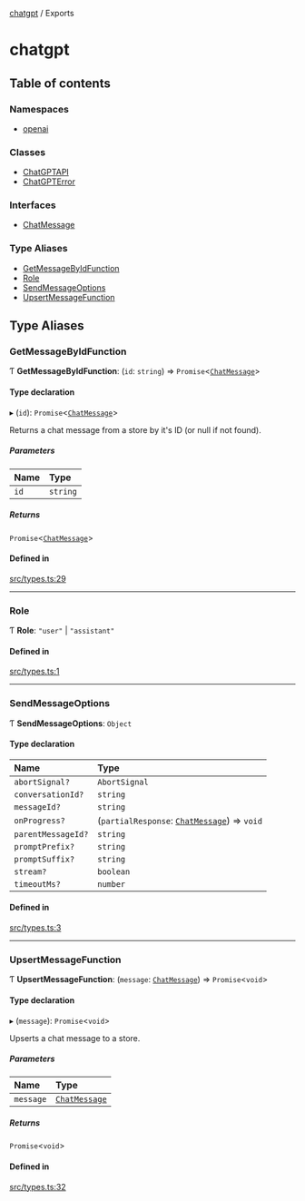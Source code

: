 [chatgpt](readme.md) / Exports

# chatgpt

## Table of contents

### Namespaces

- [openai](modules/openai.md)

### Classes

- [ChatGPTAPI](classes/ChatGPTAPI.md)
- [ChatGPTError](classes/ChatGPTError.md)

### Interfaces

- [ChatMessage](interfaces/ChatMessage.md)

### Type Aliases

- [GetMessageByIdFunction](modules.md#getmessagebyidfunction)
- [Role](modules.md#role)
- [SendMessageOptions](modules.md#sendmessageoptions)
- [UpsertMessageFunction](modules.md#upsertmessagefunction)

## Type Aliases

### GetMessageByIdFunction

Ƭ **GetMessageByIdFunction**: (`id`: `string`) => `Promise`<[`ChatMessage`](interfaces/ChatMessage.md)\>

#### Type declaration

▸ (`id`): `Promise`<[`ChatMessage`](interfaces/ChatMessage.md)\>

Returns a chat message from a store by it's ID (or null if not found).

##### Parameters

| Name | Type |
| :------ | :------ |
| `id` | `string` |

##### Returns

`Promise`<[`ChatMessage`](interfaces/ChatMessage.md)\>

#### Defined in

[src/types.ts:29](https://github.com/transitive-bullshit/chatgpt-api/blob/9d49e78/src/types.ts#L29)

___

### Role

Ƭ **Role**: ``"user"`` \| ``"assistant"``

#### Defined in

[src/types.ts:1](https://github.com/transitive-bullshit/chatgpt-api/blob/9d49e78/src/types.ts#L1)

___

### SendMessageOptions

Ƭ **SendMessageOptions**: `Object`

#### Type declaration

| Name | Type |
| :------ | :------ |
| `abortSignal?` | `AbortSignal` |
| `conversationId?` | `string` |
| `messageId?` | `string` |
| `onProgress?` | (`partialResponse`: [`ChatMessage`](interfaces/ChatMessage.md)) => `void` |
| `parentMessageId?` | `string` |
| `promptPrefix?` | `string` |
| `promptSuffix?` | `string` |
| `stream?` | `boolean` |
| `timeoutMs?` | `number` |

#### Defined in

[src/types.ts:3](https://github.com/transitive-bullshit/chatgpt-api/blob/9d49e78/src/types.ts#L3)

___

### UpsertMessageFunction

Ƭ **UpsertMessageFunction**: (`message`: [`ChatMessage`](interfaces/ChatMessage.md)) => `Promise`<`void`\>

#### Type declaration

▸ (`message`): `Promise`<`void`\>

Upserts a chat message to a store.

##### Parameters

| Name | Type |
| :------ | :------ |
| `message` | [`ChatMessage`](interfaces/ChatMessage.md) |

##### Returns

`Promise`<`void`\>

#### Defined in

[src/types.ts:32](https://github.com/transitive-bullshit/chatgpt-api/blob/9d49e78/src/types.ts#L32)
